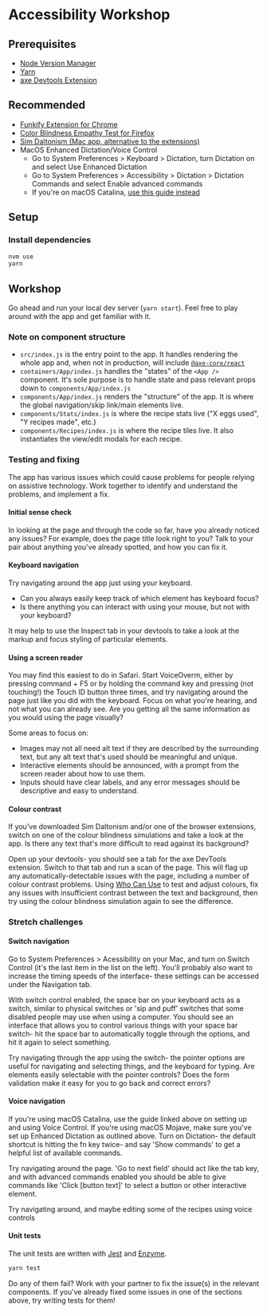 # Accessibility Workshop

## Prerequisites

- [Node Version Manager](https://github.com/nvm-sh/nvm)
- [Yarn](https://yarnpkg.com/)
- [axe Devtools Extension](https://www.deque.com/axe/browser-extensions/)

## Recommended

- [Funkify Extension for Chrome](https://www.funkify.org/)
- [Color Blindness Empathy Test for Firefox](https://addons.mozilla.org/en-GB/firefox/addon/a11y-color-blindness-test/?utm_source=addons.mozilla.org&utm_medium=referral&utm_content=search)
- [Sim Daltonism (Mac app, alternative to the extensions)](https://michelf.ca/projects/mac/sim-daltonism/)
- MacOS Enhanced Dictation/Voice Control
  - Go to System Preferences > Keyboard > Dictation, turn Dictation on and select Use Enhanced Dictation
  - Go to System Preferences > Accessibility > Dictation > Dictation Commands and select Enable advanced commands
  - If you're on macOS Catalina, [use this guide instead](https://support.apple.com/en-gb/guide/mac-help/mh40719/mac)

## Setup

### Install dependencies

```sh
nvm use
yarn
```

## Workshop

Go ahead and run your local dev server (`yarn start`). Feel free to play around with the app and get familiar with it.

### Note on component structure

- `src/index.js` is the entry point to the app. It handles rendering the whole app and, when not in production, will include [`@axe-core/react`](https://www.npmjs.com/package/@axe-core/react)
- `containers/App/index.js` handles the "states" of the `<App />` component. It's sole purpose is to handle state and pass relevant props down to `components/App/index.js`
- `components/App/index.js` renders the "structure" of the app. It is where the global navigation/skip link/main elements live.
- `components/Stats/index.js` is where the recipe stats live ("X eggs used", "Y recipes made", etc.)
- `components/Recipes/index.js` is where the recipe tiles live. It also instantiates the view/edit modals for each recipe.

### Testing and fixing

The app has various issues which could cause problems for people relying on assistive technology. Work together to identify and understand the problems, and implement a fix.

#### Initial sense check

In looking at the page and through the code so far, have you already noticed any issues? For example, does the page title look right to you? Talk to your pair about anything you've already spotted, and how you can fix it.

#### Keyboard navigation

Try navigating around the app just using your keyboard.

- Can you always easily keep track of which element has keyboard focus?
- Is there anything you can interact with using your mouse, but not with your keyboard?

It may help to use the Inspect tab in your devtools to take a look at the markup and focus styling of particular elements.

#### Using a screen reader

You may find this easiest to do in Safari. Start VoiceOverm, either by pressing command + F5 or by holding the command key and pressing (not touching!) the Touch ID button three times, and try navigating around the page just like you did with the keyboard. Focus on what you're hearing, and not what you can already see. Are you getting all the same information as you would using the page visually?

Some areas to focus on:

- Images may not all need alt text if they are described by the surrounding text, but any alt text that's used should be meaningful and unique.
- Interactive elements should be announced, with a prompt from the screen reader about how to use them.
- Inputs should have clear labels, and any error messages should be descriptive and easy to understand.

#### Colour contrast

If you've downloaded Sim Daltonism and/or one of the browser extensions, switch on one of the colour blindness simulations and take a look at the app. Is there any text that's more difficult to read against its background?

Open up your devtools- you should see a tab for the axe DevTools extension. Switch to that tab and run a scan of the page. This will flag up any automatically-detectable issues with the page, including a number of colour contrast problems. Using [Who Can Use](https://whocanuse.com) to test and adjust colours, fix any issues with insufficient contrast between the text and background, then try using the colour blindness simulation again to see the difference.

### Stretch challenges

#### Switch navigation

Go to System Preferences > Acessibility on your Mac, and turn on Switch Control (it's the last item in the list on the left). You'll probably also want to increase the timing speeds of the interface- these settings can be accessed under the Navigation tab.

With switch control enabled, the space bar on your keyboard acts as a switch, similar to physical switches or 'sip and puff' switches that some disabled people may use when using a computer. You should see an interface that allows you to control various things with your space bar switch- hit the space bar to automatically toggle through the options, and hit it again to select something.

Try navigating through the app using the switch- the pointer options are useful for navigating and selecting things, and the keyboard for typing. Are elements easily selectable with the pointer controls? Does the form validation make it easy for you to go back and correct errors?

#### Voice navigation

If you're using macOS Catalina, use the guide linked above on setting up and using Voice Control. If you're using macOS Mojave, make sure you've set up Enhanced Dictation as outlined above. Turn on Dictation- the default shortcut is hitting the fn key twice- and say 'Show commands' to get a helpful list of available commands.

Try navigating around the page. 'Go to next field' should act like the tab key, and with advanced commands enabled you should be able to give commands like 'Click [button text]' to select a button or other interactive element.

Try navigating around, and maybe editing some of the recipes using voice controls

#### Unit tests

The unit tests are written with [Jest](jestjs.io/) and [Enzyme](https://enzymejs.github.io/enzyme/).

```sh
yarn test
```

Do any of them fail? Work with your partner to fix the issue(s) in the relevant components. If you've already fixed some issues in one of the sections above, try writing tests for them!
